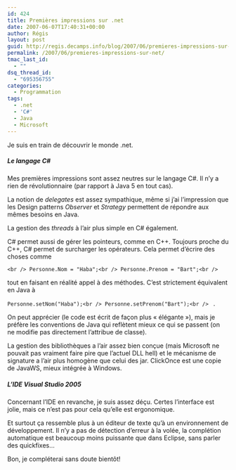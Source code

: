 ```yaml
---
id: 424
title: Premières impressions sur .net
date: 2007-06-07T17:40:31+00:00
author: Régis
layout: post
guid: http://regis.decamps.info/blog/2007/06/premieres-impressions-sur-net/
permalink: /2007/06/premieres-impressions-sur-net/
tmac_last_id:
  - ""
dsq_thread_id:
  - "695356755"
categories:
  - Programmation
tags:
  - .net
  - 'C#'
  - Java
  - Microsoft
---
```

Je suis en train de découvrir le monde .net.

##### Le langage C#

Mes premières impressions sont assez neutres sur le langage C#. Il n&rsquo;y a rien de révolutionnaire (par rapport à Java 5 en tout cas). 

La notion de _delegates_ est assez sympathique, même si j&rsquo;ai l&rsquo;impression que les Design patterns _Observer_ et _Strategy_ permettent de répondre aux mêmes besoins en Java.

La gestion des _threads_ à l&rsquo;air plus simple en C# également.

C# permet aussi de gérer les pointeurs, comme en C++. Toujours proche du C++, C# permet de surcharger les opérateurs. Cela permet d&rsquo;écrire des choses comme
  
`<br />
Personne.Nom = "Haba";<br />
Personne.Prenom = "Bart";<br />
` 
  
tout en faisant en réalité appel à des méthodes. C&rsquo;est strictement équivalent en Java à
  
`Personne.setNom("Haba");<br />
Personne.setPrenom("Bart");<br />
` .
  
On peut apprécier (le code est écrit de façon plus « élégante »), mais je préfère les conventions de Java qui reflètent mieux ce qui se passent (on ne modifie pas directement l&rsquo;attribue de classe).

La gestion des bibliothèques a l&rsquo;air assez bien conçue (mais Microsoft ne pouvait pas vraiment faire pire que l&rsquo;actuel DLL hell) et le mécanisme de signature a l&rsquo;air plus homogène que celui des jar. ClickOnce est une copie de JavaWS, mieux intégrée à Windows.

##### L&rsquo;IDE Visual Studio 2005

Concernant l&rsquo;IDE en revanche, je suis assez déçu. Certes l&rsquo;interface est jolie, mais ce n&rsquo;est pas pour cela qu&rsquo;elle est ergonomique. 

Et surtout ça ressemble plus à un éditeur de texte qu&rsquo;à un environnement de développement. Il n&rsquo;y a pas de détection d&rsquo;erreur à la volée, la complétion automatique est beaucoup moins puissante que dans Eclipse, sans parler des quickfixes&#8230;

Bon, je compléterai sans doute bientôt!